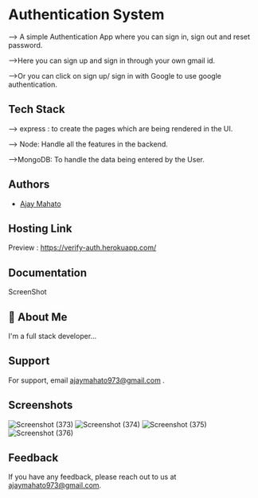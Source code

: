 
# Authentication System


--> A simple Authentication App where you can sign in, sign out and reset password.

-->Here you can sign up and sign in through your own gmail id.

-->Or you can click on sign up/ sign in with Google to use google authentication.
## Tech Stack

--> express : to create the pages which are being rendered in the UI.


--> Node: Handle all the features in the backend.


-->MongoDB: To handle the data being entered by the User.


## Authors

- [Ajay Mahato](https://github.com/ajay1151998/Node-Authentication-System)


## Hosting Link

Preview : https://verify-auth.herokuapp.com/




## Documentation

ScreenShot


## 🚀 About Me
I'm a full stack developer...


## Support

For support, email ajaymahato973@gmail.com .


## Screenshots

![Screenshot (373)](https://user-images.githubusercontent.com/76857846/187748706-637807ae-5ae6-46e3-bcab-b65b9dcec135.png)
![Screenshot (374)](https://user-images.githubusercontent.com/76857846/187748975-fc012f4f-fa82-461e-bab2-ed64eddcd6f9.png)
![Screenshot (375)](https://user-images.githubusercontent.com/76857846/187749019-1e2a6548-08b8-4a80-8e02-244a62f80cda.png)
![Screenshot (376)](https://user-images.githubusercontent.com/76857846/187749056-6cafec7d-a042-44f5-b333-9cad05c58edb.png)



## Feedback

If you have any feedback, please reach out to us at ajaymahato973@gmail.com.

